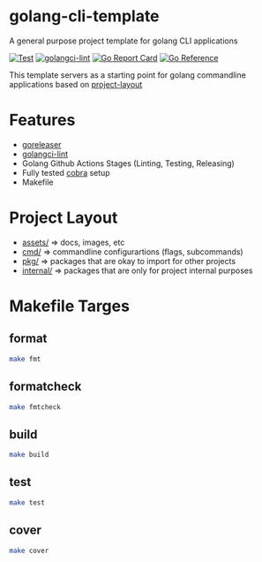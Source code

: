 # golang-cli-template
A general purpose  project template for golang CLI applications

[![Test](https://github.com/FalcoSuessgott/golang-cli-template/actions/workflows/test.yml/badge.svg)](https://github.com/FalcoSuessgott/golang-cli-template/actions/workflows/test.yml) [![golangci-lint](https://github.com/FalcoSuessgott/golang-cli-template/actions/workflows/lint.yml/badge.svg)](https://github.com/FalcoSuessgott/golang-cli-template/actions/workflows/lint.yml) [![Go Report Card](https://goreportcard.com/badge/github.com/FalcoSuessgott/golang-cli-template)](https://goreportcard.com/report/github.com/FalcoSuessgott/golang-cli-template) [![Go Reference](https://pkg.go.dev/badge/github.com/FalcoSuessgott/golang-cli-template.svg)](https://pkg.go.dev/github.com/FalcoSuessgott/golang-cli-template)

This template servers as a starting point for golang commandline applications based on [project-layout](https://github.com/golang-standards/project-layout)

# Features
- [goreleaser](https://goreleaser.com/)
- [golangci-lint](https://golangci-lint.run/)
- Golang Github Actions Stages (Linting, Testing, Releasing)
- Fully tested [cobra](https://cobra.dev/) setup
- Makefile

# Project Layout
* [assets/](https://pkg.go.dev/github.com/FalcoSuessgott/golang-cli-template/assets) => docs, images, etc
* [cmd/](https://pkg.go.dev/github.com/FalcoSuessgott/golang-cli-template/cmd)  => commandline configurartions (flags, subcommands)
* [pkg/](https://pkg.go.dev/github.com/FalcoSuessgott/golang-cli-template/pkg)  => packages that are okay to import for other projects
* [internal/](https://pkg.go.dev/github.com/FalcoSuessgott/golang-cli-template/pkg)  => packages that are only for project internal purposes

# Makefile Targes

## format
```sh
make fmt
```

## formatcheck
```sh
make fmtcheck
```

## build
```sh
make build
```

## test
```sh
make test
```

## cover
```sh
make cover
```